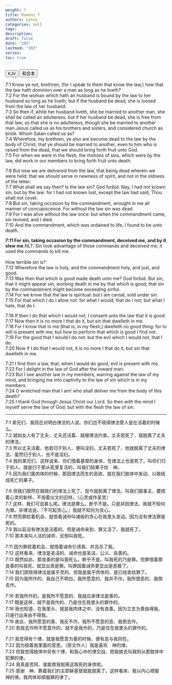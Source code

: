 ```yaml
---
weight: 7
title: Romans 7
authors: Lenny
categories: null
tags: 
description: 
draft: false
date: "202"
lastmod: "202"
series:
toc: true
---
```



<!--more-->



<!-- Tab links -->
<div class="tab">
  <button class="tablinks active" onclick="tablabel(event, 'english')">KJV</button>
  <button class="tablinks" onclick="tablabel(event, 'chinese')">和合本</button>

</div>

<!-- Tab content -->
<div id="english" class="tabcontent" style="display:block">

7:1 Know ye not, brethren, (for I speak to them that know the law,) how that the law hath dominion over a man as long as he liveth?  
7:2 For the woman which hath an husband is bound by the law to her husband so long as he liveth; but if the husband be dead, she is loosed from the law of her husband.  
7:3 So then if, while her husband liveth, she be married to another man, she shall be called an adulteress: but if her husband be dead, she is free from that law; so that she is no adulteress, though she be married to another man.<label class="margin-toggle sidenote-number"></label><span class="sidenote">Jesus called us as his brothers and sisters, and considered church as bride.  Whom Satan called us as?</span>  
7:4 Wherefore, my brethren, ye also are become dead to the law by the body of Christ; that ye should be married to another, even to him who is raised from the dead, that we should bring forth fruit unto God.  
7:5 For when we were in the flesh, the motions of sins, which were by the law, did work in our members to bring forth fruit unto death.  

7:6 But now we are delivered from the law, that being dead wherein we were held; that we should serve in newness of spirit, and not in the oldness of the letter.  
7:7 What shall we say then? Is the law sin? God forbid. Nay, I had not known sin, but by the law: for I had not known lust, except the law had said, Thou shalt not covet.  
7:8 But sin, taking occasion by the commandment, wrought in me all manner of concupiscence. For without the law sin was dead.  
7:9 For I was alive without the law once: but when the commandment came, sin revived, and I died.  
7:10 And the commandment, which was ordained to life, I found to be unto death.  

<b>7:11 For sin, taking occasion by the commandment, deceived me, and by it slew me</b>.<label class="margin-toggle sidenote-number"></label><span class="sidenote">NLT: Sin took advantage of those commands and deceived me; it used the commands to kill me.  
<br>How terrible sin is?
</span>  
7:12 Wherefore the law is holy, and the commandment holy, and just, and good.  
7:13 Was then that which is good made death unto me? God forbid. But sin, that it might appear sin, working death in me by that which is good; that sin by the commandment might become exceeding sinful.  
7:14 For we know that the law is spiritual: but I am carnal, sold under sin.  
7:15 For that which I do I allow not: for what I would, that do I not; but what I hate, that do I.  

7:16 If then I do that which I would not, I consent unto the law that it is good.  
7:17 Now then it is no more I that do it, but sin that dwelleth in me.  
7:18 For I know that in me (that is, in my flesh,) dwelleth no good thing: for to will is present with me; but how to perform that which is good I find not.  
7:19 For the good that I would I do not: but the evil which I would not, that I do.  
7:20 Now if I do that I would not, it is no more I that do it, but sin that dwelleth in me.  

7:21 I find then a law, that, when I would do good, evil is present with me.  
7:22 For I delight in the law of God after the inward man:  
7:23 But I see another law in my members, warring against the law of my mind, and bringing me into captivity to the law of sin which is in my members.  
7:24 O wretched man that I am! who shall deliver me from the body of this death?  
7:25 I thank God through Jesus Christ our Lord. So then with the mind I myself serve the law of God; but with the flesh the law of sin.  
</div>

---
<div id="chinese" class="tabcontent">

7:1 弟兄们、我现在对明白律法的人说、你们岂不晓得律法管人是在活着的时候么。  
7:2 就如女人有了丈夫、丈夫还活着、就被律法约束。丈夫若死了、就脱离了丈夫的律法。  
7:3 所以丈夫活着、他若归于别人、便叫淫妇。丈夫若死了、他就脱离了丈夫的律法、虽然归于别人、也不是淫妇。  
7:4 我的弟兄们、这样说来、你们借着基督的身体、在律法上也是死了。叫你们归于别人、就是归于那从死里复活的、叫我们结果子给　神。  
7:5 因为我们属肉体的时候、那因律法而生的恶欲、就在我们肢体中发动、以致结成死亡的果子。  

7:6 但我们既然在捆我们的律法上死了、现今就脱离了律法。叫我们服事主、要按着心灵的新样、不按着仪文的旧样。〔心灵或作圣灵〕  
7:7 这样、我们可说甚么呢。律法是罪么。断乎不是。只是非因律法、我就不知何为罪。非律法说、『不可起贪心。』我就不知何为贪心。  
7:8 然而罪趁着机会、就借着诫命叫诸般的贪心在我里头发动。因为没有律法罪是死的。  
7:9 我以前没有律法是活着的、但是诫命来到、罪又活了、我就死了。  
7:10 那本来叫人活的诫命、反倒叫我死。  

7:11 因为罪趁着机会、就借着诫命引诱我、并且杀了我。  
7:12 这样看来、律法是圣洁的、诫命也是圣洁、公义、良善的。  
7:13 既然如此、那良善的是叫我死么。断乎不是。叫我死的乃是罪。但罪借着那良善的叫我死、就显出真是罪。叫罪因着诫命更显出是恶极了。  
7:14 我们原晓得律法是属乎灵的、但我是属乎肉体的、是已经卖给罪了。  
7:15 因为我所作的、我自己不明白。我所愿意的、我并不作。我所恨恶的、我倒去作。  

7:16 若我所作的、是我所不愿意的、我就应承律法是善的。  
7:17 既是这样、就不是我作的、乃是住在我里头的罪作的。  
7:18 我也知道、在我里头、就是我肉体之中、没有良善。因为立志为善由得我、只是行出来由不得我。  
7:19 故此、我所愿意的善、我反不作。我所不愿意的恶、我倒去作。  
7:20 若我去作所不愿意作的、就不是我作的、乃是住在我里头的罪作的。  

7:21 我觉得有个律、就是我愿意为善的时候、便有恶与我同在。  
7:22 因为按着我里面的意思。〔原文作人〕我是喜欢　神的律。  
7:23 但我觉得肢体中另有个律、和我心中的律交战、把我掳去叫我附从那肢体中犯罪的律。  
7:24 我真是苦阿、谁能救我脱离这取死的身体呢。  
7:25 感谢　神、靠着我们的主耶稣基督就能脱离了。这样看来、我以内心顺服　神的律。我肉体却顺服罪的律了。  
</div>
